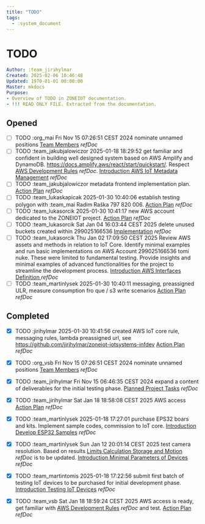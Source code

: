 ```yaml
---
title: "TODO"
tags:
  - :system_document
---
```

# TODO
```yaml
Author: :team_jirihylmar
Created: 2025-02-06 10:46:48
Updated: 1970-01-01 00:00:00
Master: mkdocs
Purpose:
- Overview of TODO in ZONEIOT documentation.
- !!! READ ONLY FILE. Extracted from the documentation.
```

## Opened

- [ ] TODO :org_mai Fri Nov 15 07:26:51 CEST 2024 nominate unnamed positions [Team Members](/support/dictionary#team-members) *refDoc*
- [ ] TODO :team_jakubjalowiczor 2025-01-18 18:29:52 get familiar and confident in building well designed system based on AWS Amplify and DynamoDB. https://docs.amplify.aws/react/start/quickstart/. Respect [AWS Development Rules](/governance/zoneiot_accounts#aws-development-rules) *refDoc*. [Introduction AWS IoT Metadata Management](/development_aws/aws_iot_metadata_management#introduction-aws-iot-metadata-management) *refDoc*
- [ ] TODO :team_jakubjalowiczor metadata frontend implementation plan. [Action Plan](/./index#action-plan) *refDoc*
- [ ] TODO :team_lukaskapicak 2025-01-30 10:40:06 establish testing polygon with :team_mai Radim Raška 797 820 006. [Action Plan](/./index#action-plan) *refDoc*
- [ ] TODO :team_lukasorcik 2025-01-30 10:41:17 new AWS account dedicated to the ZONEIOT project. [Action Plan](/./index#action-plan) *refDoc*
- [ ] TODO :team_lukasorcik Sat Jan 04 16:03:44 CEST 2025 delete unused buckets created within 299025166536 [Implementation](/governance/zoneiot_accounts#implementation) *refDoc*
- [ ] TODO :team_lukasorcik Thu Jan 02 17:09:50 CEST 2025 Review AWS assets and methods in relation to IoT Core. Identify minimal examples and run basic implementations on AWS Account 299025166536 tomi nuke. These were limited to fundamental testing. Provide insights and minimal examples of advanced functionalities for the project to streamline the development process. [Introduction AWS Interfaces Definition ](/development_aws/aws_interfaces_definition#introduction-aws-interfaces-definition-) *refDoc*
- [ ] TODO :team_martinlysek 2025-01-30 10:40:11 messaging, preassigned ULR, measure consumption fro que / s3 write scenarios [Action Plan](/./index#action-plan) *refDoc*

## Completed

- [x] TODO :jirihylmar 2025-01-30 10:41:56 created AWS IoT core rule, messaging rules, lambda preassigned url, see https://github.com/jirihylmar/zoneiot-iotsystems-infdev [Action Plan](/./index#action-plan) *refDoc*
- [x] TODO :org_vsb Fri Nov 15 07:26:51 CEST 2024 nominate unnamed positions [Team Members](/support/dictionary#team-members) *refDoc*
- [x] TODO :team_jirihylmar Fri Nov 15 06:46:35 CEST 2024 expand a content of deliverables for the initial testing phase. [Planned Project Tasks](/support/dictionary#planned-project-tasks) *refDoc*
- [x] TODO :team_jirihylmar Sat Jan 18 18:58:08 CEST 2025 AWS access [Action Plan](/./index#action-plan) *refDoc*
- [x] TODO :team_martinlysek 2025-01-18 17:27:01 purchase EPS32 boars and kits. Implement sample codes, commission to IoT core. [Introduction Develop ESP32 Samples](/development_devices/develop_esp32_samples#introduction-develop-esp32-samples) *refDoc*
- [x] TODO :team_martinlysek Sun Jan 12 20:01:14 CEST 2025 test camera resolution. Based on results [Limits Calculation Storage and Motion](/development_common/limits_calculations_storage_and_motion#limits-calculation-storage-and-motion) *refDoc* is to be updated.  [Introduction Minimal Parameters of Devices](/development_devices/minimal_parameters_of_devices#introduction-minimal-parameters-of-devices) *refDoc*
- [x] TODO :team_martintomis 2025-01-18 17:22:56 submit first batch of testing IoT devices to be purchased for initial development phase. [Introduction Testing IoT Devices](/development_devices/testing_iot_devices#introduction-testing-iot-devices) *refDoc*
- [x] TODO :team_vsb Sat Jan 18 18:59:24 CEST 2025 AWS access is ready, get familiar with [AWS Development Rules](/governance/zoneiot_accounts#aws-development-rules) *refDoc* and test. [Action Plan](/./index#action-plan) *refDoc*

